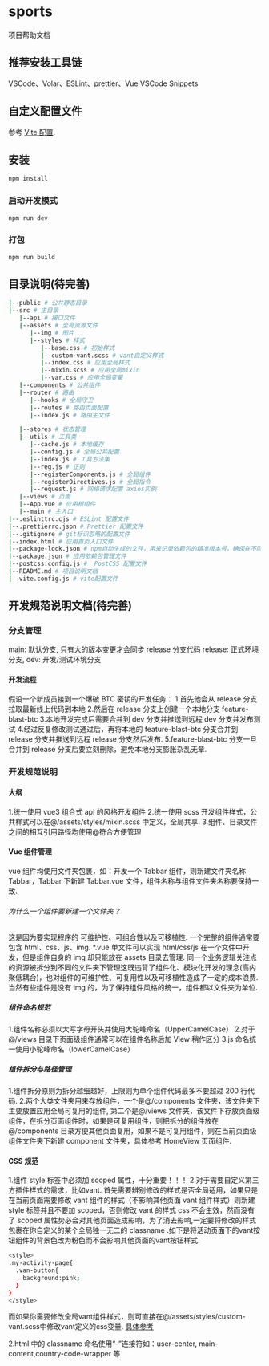 # sports

项目帮助文档

## 推荐安装工具链

VSCode、Volar、ESLint、prettier、Vue VSCode Snippets

## 自定义配置文件

参考 [Vite 配置](https://vitejs.dev/config/).

## 安装

```sh
npm install
```

### 启动开发模式

```sh
npm run dev
```

### 打包

```sh
npm run build
```

<!-- ### Lint with [ESLint](https://eslint.org/)

```sh
npm run lint
``` -->

## 目录说明(待完善)

```sh
|--public # 公共静态目录
|--src # 主目录
   |--api # 接口文件
   |--assets # 全局资源文件
      |--img # 图片
      |--styles # 样式
         |--base.css # 初始样式
         |--custom-vant.scss # vant自定义样式
         |--index.css # 应用全局样式
         |--mixin.scss # 应用全局mixin
         |--var.css # 应用全局变量
   |--components # 公共组件
   |--router # 路由
      |--hooks # 全局守卫
      |--routes # 路由页面配置
      |--index.js # 路由主文件

   |--stores # 状态管理
   |--utils # 工具类
      |--cache.js # 本地缓存
      |--config.js # 全局公共配置
      |--index.js # 工具方法集
      |--reg.js # 正则
      |--registerComponents.js # 全局组件
      |--registerDirectives.js # 全局指令
      |--request.js # 网络请求配置 axios实例
   |--views # 页面
   |--App.vue # 应用根组件
   |--main # 主入口
|--.eslinttrc.cjs # ESLint 配置文件
|--.prettierrc.json # Prettier 配置文件
|--.gitignore # git标识忽略的配置文件
|--index.html # 应用首页入口文件
|--package-lock.json # npm自动生成的文件，用来记录依赖包的精准版本号，确保在不同环境与时间点安装的依赖包的版本一致.
|--package.json # 应用依赖包管理文件
|--postcss.config.js #  PostCSS 配置文件
|--README.md # 项目说明文档
|--vite.config.js # vite配置文件
```

## 开发规范说明文档(待完善)

### 分支管理

main: 默认分支, 只有大的版本变更才会同步 release 分支代码
release: 正式环境分支,
dev: 开发/测试环境分支

#### 开发流程

假设一个新成员接到一个爆破 BTC 密钥的开发任务： 1.首先他会从 release 分支拉取最新线上代码到本地 2.然后在 release 分支上创建一个本地分支 feature-blast-btc 3.本地开发完成后需要合并到 dev 分支并推送到远程 dev 分支并发布测试 4.经过反复修改测试通过后，再将本地的 feature-blast-btc 分支合并到 release 分支并推送到远程 release 分支然后发布.
5.feature-blast-btc 分支一旦合并到 release 分支后要立刻删除，避免本地分支膨胀杂乱无章.

### 开发规范说明

#### 大纲

1.统一使用 vue3 组合式 api 的风格开发组件 2.统一使用 scss 开发组件样式，公共样式可以在@/assets/styles/mixin.scss 中定义，全局共享. 3.组件、目录文件之间的相互引用路径均使用@符合方便管理

#### Vue 组件管理

vue 组件均使用文件夹包裹，如：开发一个 Tabbar 组件，则新建文件夹名称 Tabbar，Tabbar 下新建 Tabbar.vue 文件，组件名称与组件文件夹名称要保持一致.

###### 为什么一个组件要新建一个文件夹？

这是因为要实现程序的 可维护性、可组合性以及可移植性. 一个完整的组件通常要包含 html、css、js、img. \*.vue 单文件可以实现 html/css/js 在一个文件中开发，但是组件自身的 img 却只能放在 assets 目录去管理. 同一个业务逻辑关注点的资源被拆分到不同的文件夹下管理这既违背了组件化、模块化开发的理念(高内聚低耦合)，也对组件的可维护性、可复用性以及可移植性造成了一定的成本浪费.
当然有些组件是没有 img 的，为了保持组件风格的统一，组件都以文件夹为单位.

##### 组件命名规范

1.组件名称必须以大写字母开头并使用大驼峰命名（UpperCamelCase） 2.对于@/views 目录下页面级组件通常可以在组件名称后加 View 稍作区分
3.js 命名统一使用小驼峰命名（lowerCamelCase）

##### 组件拆分与路径管理

1.组件拆分原则为拆分越细越好，上限则为单个组件代码最多不要超过 200 行代码. 2.两个大类文件夹用来存放组件，一个是@/components 文件夹，该文件夹下主要放置应用全局可复用的组件,
第二个是@/views 文件夹，该文件下存放页面级组件，在拆分页面组件时，如果是可复用组件，则把拆分的组件放在@/components 目录方便其他页面复用，如果不是可复用组件，则在当前页面级组件文件夹下新建 component 文件夹，具体参考 HomeView 页面组件.

#### CSS 规范

1.组件 style 标签中必须加 scoped 属性，十分重要！！！ 
2.对于需要自定义第三方插件样式的需求，比如vant.
首先需要辨别修改的样式是否全局适用，如果只是在当前页面需要修改 vant 组件的样式（不影响其他页面 vant 组件样式）则新建 style 标签并且不要加 scoped，否则修改 vant 的样式 css 不会生效，然而没有了 scoped 属性势必会对其他页面造成影响，为了消去影响,一定要将修改的样式包裹在你自定义的某个全局独一无二的 classname .如下是将活动页面下的vant按钮组件的背景色改为粉色而不会影响其他页面的vant按钮样式.

```sh
<style>
.my-activity-page{
  .van-button{
    background:pink;
  }
}
</style>
```
而如果你需要修改全局vant组件样式，则可直接在@/assets/styles/custom-vant.scss中修改vant定义的css变量. [具体参考](https://vant-ui.github.io/vant/#/zh-CN/config-provider)

2.html 中的 classname 命名使用“-”连接符如：user-center, main-content,country-code-wrapper 等

